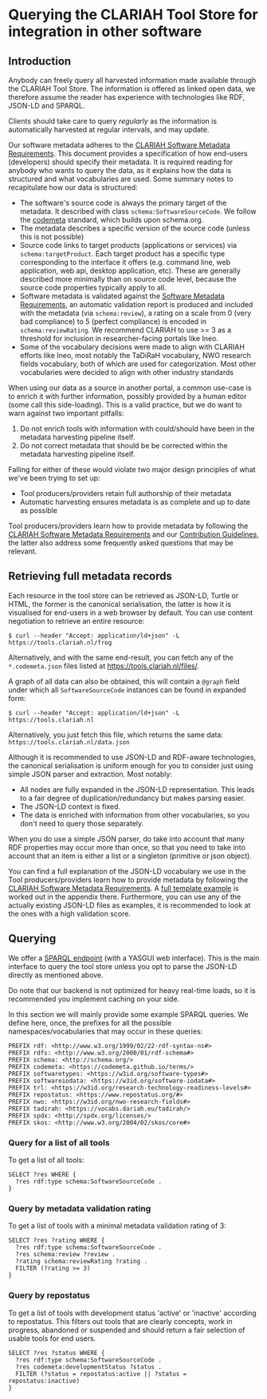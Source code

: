 # Querying the CLARIAH Tool Store for integration in other software

## Introduction

Anybody can freely query all harvested information made available through the CLARIAH Tool Store.
The information is offered as linked open data, we therefore assume the reader has experience with
technologies like RDF, JSON-LD and SPARQL.

Clients should take care to query *regularly* as the information is automatically harvested at
regular intervals, and may update.

Our software metadata adheres to the [CLARIAH Software Metadata
Requirements](https://github.com/CLARIAH/clariah-plus/blob/main/requirements/software-metadata-requirements.md).
This document provides a specification of how end-users (developers) should specify their metadata.
It is required reading for anybody who wants to query the data, as it explains how the data is
structured and what vocabularies are used. Some summary notes to recapitulate how our data is
structured:

* The software's source code is always the primary target of the metadata. It described with class
  `schema:SoftwareSourceCode`. We follow the [codemeta](https://codemeta.github.io) standard, which
  builds upon schema.org.
* The metadata describes a specific version of the source code (unless this is not possible)
* Source code links to target products (applications or services) via `schema:targetProduct`. Each
  target product has a specific type corresponding to the interface it offers (e.g. command line,
  web application, web api, desktop application, etc). These are generally described more minimally
  than on source code level, because the source code properties typically apply to all.
* Software metadata is validated against the [Software Metadata Requirements](https://github.com/CLARIAH/clariah-plus/blob/main/requirements/software-metadata-requirements.md), an automatic validation
  report is produced and included with the metadata (via `schema:review`), a rating on a scale
  from 0 (very bad compliance) to 5 (perfect compliance) is encoded in `schema:reviewRating`. We
  recommend CLARIAH to use >= 3 as a threshold for inclusion in researcher-facing portals like Ineo.
* Some of the vocabulary decisions were made to align with CLARIAH efforts like Ineo, most notably
  the TaDiRaH vocabulary, NWO research fields vocabulary, both of which are used for categorization.
  Most other vocabularies were decided to align with other industry standards

When using our data as a source in another portal, a common use-case is to enrich it with further
information, possibly provided by a human editor (some call this side-loading). This is a valid
practice, but we do want to warn against two important pitfalls:

1. Do not enrich tools with information with could/should have been in the metadata harvesting pipeline itself. 
2. Do not correct metadata that should be be corrected within the metadata harvesting pipeline itself.

Falling for either of these would violate two major design principles of what we've been trying to set up:

* Tool producers/providers retain full authorship of their metadata
* Automatic harvesting ensures metadata is as complete and up to date as possible

Tool producers/providers learn how to provide metadata by following the [CLARIAH Software Metadata
Requirements](https://github.com/CLARIAH/clariah-plus/blob/main/requirements/software-metadata-requirements.md)
and our [Contribution
Guidelines](https://github.com/CLARIAH/tool-discovery/blob/master/CONTRIBUTING.md), the latter also
address some frequently asked questions that may be relevant.

## Retrieving full metadata records

Each resource in the tool store can be retrieved as JSON-LD, Turtle or HTML, the former is the
canonical serialisation, the latter is how it is visualised for end-users in a web browser by
default. You can use content negotiation to retrieve an entire resource:

```
$ curl --header "Accept: application/ld+json" -L https://tools.clariah.nl/frog
```

Alternatively, and with the same end-result, you can fetch any of the `*.codemeta.json` files listed at <https://tools.clariah.nl/files/>.

A graph of all data can also be obtained, this will contain a `@graph` field under which all
`SoftwareSourceCode` instances can be found in expanded form:

```
$ curl --header "Accept: application/ld+json" -L https://tools.clariah.nl
```

Alternatively, you just fetch this file, which returns the same data: ``https://tools.clariah.nl/data.json``

Although it is recommended to use JSON-LD and RDF-aware technologies, the canonical serialisation is
uniform enough for you to consider just using simple JSON parser and extraction. Most notably:

* All nodes are fully expanded in the JSON-LD representation. This leads to a fair degree of duplication/redundancy but makes parsing easier.
* The JSON-LD context is fixed.
* The data is enriched with information from other vocabularies, so you don't need to query those separately. 

When you do use a simple JSON parser, do take into account that many RDF properties may occur more
than once, so that you need to take into account that an item is either a list or a singleton
(primitive or json object).

You can find a full explanation of the JSON-LD vocabulary we use in the Tool
producers/providers learn how to provide metadata by following the [CLARIAH
Software Metadata
Requirements](https://github.com/CLARIAH/clariah-plus/blob/main/requirements/software-metadata-requirements.md).
A [full template
example](https://github.com/CLARIAH/clariah-plus/blob/main/requirements/software-metadata-requirements.md#codemeta-json-ld-example)
is worked out in the appendix there. Furthermore, you can use any of the
actually existing JSON-LD files as examples, it is recommended to look at the
ones with a high validation score.

## Querying

We offer a [SPARQL endpoint](https://tools.clariah.nl/api/) (with a YASGUI web
interface). This is the main interface to query the tool store unless you opt
to parse the JSON-LD directly as mentioned above.

Do note that our backend is not optimized for heavy real-time loads, so it is recommended
you implement caching on your side.

In this section we will mainly provide some example SPARQL queries. We define here, once, the
prefixes for all the possible namespaces/vocabularies that may occur in these queries:

```sparql
PREFIX rdf: <http://www.w3.org/1999/02/22-rdf-syntax-ns#>
PREFIX rdfs: <http://www.w3.org/2000/01/rdf-schema#>
PREFIX schema: <http://schema.org/>
PREFIX codemeta: <https://codemeta.github.io/terms/>
PREFIX softwaretypes: <https://w3id.org/software-types#>
PREFIX softwareiodata: <https://w3id.org/software-iodata#>
PREFIX trl: <https://w3id.org/research-technology-readiness-levels#>
PREFIX repostatus: <https://www.repostatus.org/#>
PREFIX nwo: <https://w3id.org/nwo-research-fields#>
PREFIX tadirah: <https://vocabs.dariah.eu/tadirah/>
PREFIX spdx: <http://spdx.org/licenses/>
PREFIX skos: <http://www.w3.org/2004/02/skos/core#>
```

### Query for a list of all tools

To get a list of all tools:

```sparql
SELECT ?res WHERE {
  ?res rdf:type schema:SoftwareSourceCode .
} 
```

### Query by metadata validation rating 

To get a list of tools with a minimal metadata validation rating of 3:

```sparql
SELECT ?res ?rating WHERE {
  ?res rdf:type schema:SoftwareSourceCode .
  ?res schema:review ?review .
  ?rating schema:reviewRating ?rating .
  FILTER (?rating >= 3)
} 
```

### Query by repostatus

To get a list of tools with development status 'active' or 'inactive' according to repostatus. This
filters out tools that are clearly concepts, work in progress, abandoned or suspended and should return a fair selection of usable
tools for end users.

```sparql
SELECT ?res ?status WHERE {
  ?res rdf:type schema:SoftwareSourceCode .
  ?res codemeta:developmentStatus ?status .
  FILTER (?status = repostatus:active || ?status = repostatus:inactive) 
} 
```
